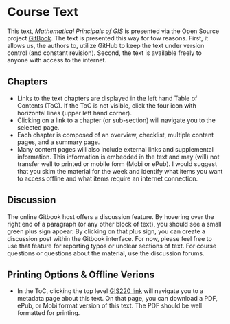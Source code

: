 # Course Text

This text, *Mathematical Principals of GIS* is presented via the Open Source project [GitBook](http://gitbook.com).  The text is presented this way for tow reasons.  First, it allows us, the authors to, utilize GitHub to keep the text under version control (and constant revision).  Second, the text is available freely to anyone with access to the internet.

## Chapters
* Links to the text chapters are displayed in the left hand Table of Contents (ToC).  If the ToC is not visible, click the four icon with horizontal lines (upper left hand corner).
* Clicking on a link to a chapter (or sub-section) will navigate you to the selected page.
* Each chapter is composed of an overview, checklist, multiple content pages, and a summary page.
* Many content pages will also include external links and supplemental information.  This information is embedded in the text and may (will) not transfer well to printed or mobile form (Mobi or ePub).  I would suggest that you skim the material for the week and identify what items you want to access offline and what items require an internet connection.

## Discussion
The online Gitbook host offers a discussion feature.  By hovering over the right end of a paragraph (or any other block of text), you should see a small green plus sign appear.  By clicking on that plus sign, you can create a discussion post within the Gitbook interface.  For now, please feel free to use that feature for reporting typos or unclear sections of text.  For course questions or questions about the material, use the discussion forums.  

## Printing Options & Offline Verions
* In the ToC, clicking the top level [GIS220 link](https://www.gitbook.com/book/jlaura/gis220/details) will navigate you to a metadata page about this text.  On that page, you can download a PDF, ePub, or Mobi format version of this text.  The PDF should be well formatted for printing.